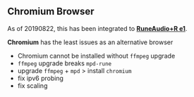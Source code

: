 Chromium Browser
---
As of 20190822, this has been integrated to [**RuneAudio+R e1**](https://github.com/rern/RuneAudio-Re1).

**Chromium** has the least issues as an alternative browser
- Chromium cannot be installed without `ffmpeg` upgrade
- `ffmpeg` upgrade breaks `mpd-rune`
- upgrade `ffmpeg` + `mpd` > install `chromium`
- fix ipv6 probing
- fix scaling
